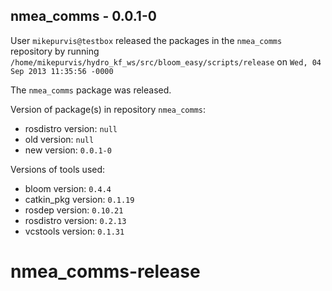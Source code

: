 ## nmea_comms - 0.0.1-0

User `mikepurvis@testbox` released the packages in the `nmea_comms` repository by running `/home/mikepurvis/hydro_kf_ws/src/bloom_easy/scripts/release` on `Wed, 04 Sep 2013 11:35:56 -0000`

The `nmea_comms` package was released.

Version of package(s) in repository `nmea_comms`:
- rosdistro version: `null`
- old version: `null`
- new version: `0.0.1-0`

Versions of tools used:
- bloom version: `0.4.4`
- catkin_pkg version: `0.1.19`
- rosdep version: `0.10.21`
- rosdistro version: `0.2.13`
- vcstools version: `0.1.31`


nmea_comms-release
==================
